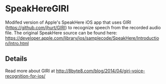 SpeakHereGIRI
================================

Modifed version of Apple's SpeakHere iOS app that uses GIRI (https://github.com/jhurt/GIRI) to recognize speech from the recorded audio file. The original SpeakHere source can be found here: https://developer.apple.com/library/ios/samplecode/SpeakHere/Introduction/Intro.html

Details
-------------------------
Read more about GIRI at http://8byte8.com/blog/2014/04/giri-voice-recognition-for-ios/